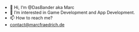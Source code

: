 - 👋 Hi, I’m @DasBander aka Marc
- 👀 I’m interested in Game Development and App Development.
- 📫 How to reach me? 
-  contact@marcfraedrich.de
